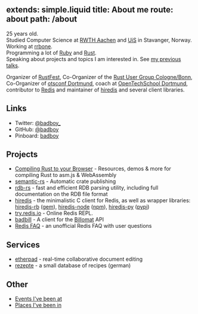 extends: simple.liquid
title: About me
route: about
path: /about
---

25 years old.  
Studied Computer Science at [RWTH Aachen](http://www.rwth-aachen.de/) and [UiS](http://www.uis.no/) in Stavanger, Norway.  
Working at [rrbone](https://www.rrbone.net/de/).  
Programming a lot of [Ruby](http://www.ruby-lang.org/en/) and [Rust](http://www.rust-lang.org/).  
Speaking about projects and topics I am interested in. See [my previous talks](/talks).

Organizer of [RustFest](http://www.rustfest.eu/),
Co-Organizer of the [Rust User Group Cologne/Bonn](http://rustaceans.cologne/),
Co-Organizer of [otsconf Dortmund](https://otsconf.com/),
coach at [OpenTechSchool Dortmund](http://www.opentechschool.org/dortmund/),
contributor to [Redis](http://redis.io) and maintainer of [hiredis](https://github.com/redis/hiredis) and several client libraries.



## Links

* Twitter: [@badboy\_](https://twitter.com/badboy_)
* GitHub: [@badboy](https://github.com/badboy)
* Pinboard: [badboy](http://pinboard.in/u:badboy)

## Projects

* [Compiling Rust to your Browser](http://www.hellorust.com/emscripten/) - Resources, demos & more for compiling Rust to asm.js & WebAssembly
* [semantic-rs](https://github.com/semantic-rs/semantic-rs) - Automatic crate publishing
* [rdb-rs](http://rdb.fnordig.de/) - fast and efficient RDB parsing utility, including full documentation on the RDB file format
* [hiredis](https://github.com/redis/hiredis) - the minimalistic C client for Redis, as well as wrapper libraries: [hiredis-rb](https://github.com/redis/hiredis-rb/) ([gem](https://rubygems.org/gems/hiredis)), [hiredis-node](https://github.com/redis/hiredis-node) ([npm](https://www.npmjs.com/package/hiredis)), [hiredis-py](https://github.com/redis/hiredis-py) ([pypi](https://pypi.python.org/pypi/hiredis/))
* [try.redis.io](http://try.redis.io) - Online Redis REPL.
* [badbill](https://github.com/badboy/badbill) - A client for the [Billomat](http://www.billomat.com/en/api/) API
* [Redis FAQ](/redis-faq/) - an unofficial Redis FAQ with user questions

## Services

* [etherpad](https://pad.fnordig.de/) - real-time collaborative document editing
* [rezepte](http://rezepte.fnordig.de/) - a small database of recipes (german)

## Other

* [Events I've been at](http://badboy.hasbeen.at/)
* [Places I've been in](http://badboy.hasbeen.in/)

